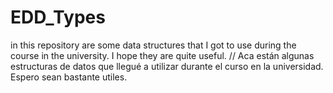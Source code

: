 # EDD_Types
in this repository are some data structures that I got to use during the course in the university. I hope they are quite useful.
//
Aca están algunas estructuras de datos que llegué a utilizar durante el curso en la universidad.
Espero sean bastante utiles.
